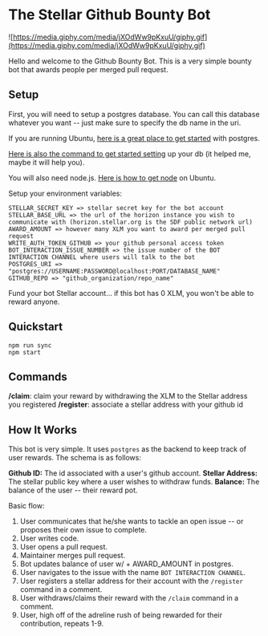 # The Stellar Github Bounty Bot

![https://media.giphy.com/media/jXOdWw9pKxuU/giphy.gif](https://media.giphy.com/media/jXOdWw9pKxuU/giphy.gif)

Hello and welcome to the Github Bounty Bot. This is a very simple bounty bot that awards people per merged pull request. 

## Setup
First, you will need to setup a postgres database. You can call this database whatever you want -- just make sure to specify the db name in the uri.

If you are running Ubuntu, [here is a great place to get started](https://gist.github.com/j1n3l0/c69280f039884e41e6cd3cb80163be07) with postgres.

[Here is also the command to get started setting](https://stackoverflow.com/questions/11919391/postgresql-error-fatal-role-username-does-not-exist) up your db (it helped me, maybe it will help you).

You will also need node.js. [Here is how to get node](https://askubuntu.com/questions/993975/how-can-i-install-npm-on-17-10) on Ubuntu.

Setup your environment variables:
```
STELLAR_SECRET_KEY => stellar secret key for the bot account
STELLAR_BASE_URL => the url of the horizon instance you wish to communicate with (horizon.stellar.org is the SDF public network url)
AWARD_AMOUNT => however many XLM you want to award per merged pull request
WRITE_AUTH_TOKEN_GITHUB => your github personal access token
BOT_INTERACTION_ISSUE_NUMBER => the issue number of the BOT INTERACTION CHANNEL where users will talk to the bot
POSTGRES_URI => "postgres://USERNAME:PASSWORD@localhost:PORT/DATABASE_NAME"
GITHUB_REPO => "github_organization/repo_name"
```

Fund your bot Stellar account... if this bot has 0 XLM, you won't be able to reward anyone.

## Quickstart
```
npm run sync
npm start
```

## Commands

**/claim**: claim your reward by withdrawing the XLM to the Stellar address you registered
**/register**: associate a stellar address with your github id

## How It Works
This bot is very simple. It uses `postgres` as the backend to keep track of user rewards. The schema is as follows:

**Github ID:** The id associated with a user's github account.
**Stellar Address:** The stellar public key where a user wishes to withdraw funds.
**Balance:** The balance of the user -- their reward pot.

Basic flow:
1. User communicates that he/she wants to tackle an open issue -- or proposes their own issue to complete.
2. User writes code.
3. User opens a pull request.
4. Maintainer merges pull request.
5. Bot updates balance of user w/ + AWARD_AMOUNT in postgres.
6. User navigates to the issue with the name `BOT INTERACTION CHANNEL`.
7. User registers a stellar address for their account with the `/register` command in a comment.
8. User withdraws/claims their reward with the `/claim` command in a comment.
9. User, high off of the adreline rush of being rewarded for their contribution, repeats 1-9.
